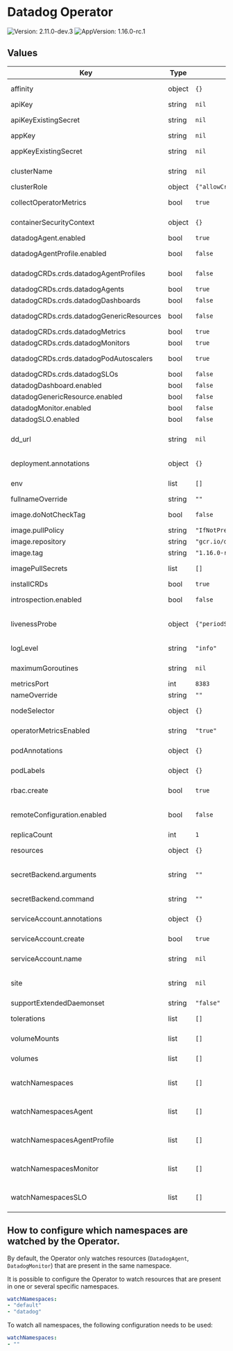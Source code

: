 # Datadog Operator

![Version: 2.11.0-dev.3](https://img.shields.io/badge/Version-2.11.0--dev.3-informational?style=flat-square) ![AppVersion: 1.16.0-rc.1](https://img.shields.io/badge/AppVersion-1.16.0--rc.1-informational?style=flat-square)

## Values

| Key | Type | Default | Description |
|-----|------|---------|-------------|
| affinity | object | `{}` | Allows to specify affinity for Datadog Operator PODs |
| apiKey | string | `nil` | Your Datadog API key |
| apiKeyExistingSecret | string | `nil` | Use existing Secret which stores API key instead of creating a new one |
| appKey | string | `nil` | Your Datadog APP key |
| appKeyExistingSecret | string | `nil` | Use existing Secret which stores APP key instead of creating a new one |
| clusterName | string | `nil` | Set a unique cluster name reporting from the Datadog Operator. |
| clusterRole | object | `{"allowCreatePodsExec":false,"allowReadAllResources":false}` | Set specific configuration for the cluster role |
| collectOperatorMetrics | bool | `true` | Configures an openmetrics check to collect operator metrics |
| containerSecurityContext | object | `{}` | A security context defines privileges and access control settings for a container. |
| datadogAgent.enabled | bool | `true` | Enables Datadog Agent controller |
| datadogAgentProfile.enabled | bool | `false` | If true, enables DatadogAgentProfile controller (beta). Requires v1.5.0+ |
| datadogCRDs.crds.datadogAgentProfiles | bool | `false` | Set to true to deploy the DatadogAgentProfile CRD |
| datadogCRDs.crds.datadogAgents | bool | `true` | Set to true to deploy the DatadogAgents CRD |
| datadogCRDs.crds.datadogDashboards | bool | `false` | Set to true to deploy the DatadogDashboard CRD |
| datadogCRDs.crds.datadogGenericResources | bool | `false` | Set to true to deploy the DatadogGenericResource CRD |
| datadogCRDs.crds.datadogMetrics | bool | `true` | Set to true to deploy the DatadogMetrics CRD |
| datadogCRDs.crds.datadogMonitors | bool | `true` | Set to true to deploy the DatadogMonitors CRD |
| datadogCRDs.crds.datadogPodAutoscalers | bool | `true` | Set to true to deploy the DatadogPodAutoscalers CRD |
| datadogCRDs.crds.datadogSLOs | bool | `false` | Set to true to deploy the DatadogSLO CRD |
| datadogDashboard.enabled | bool | `false` | Enables the Datadog Dashboard controller |
| datadogGenericResource.enabled | bool | `false` | Enables the Datadog Generic Resource controller |
| datadogMonitor.enabled | bool | `false` | Enables the Datadog Monitor controller |
| datadogSLO.enabled | bool | `false` | Enables the Datadog SLO controller |
| dd_url | string | `nil` | The host of the Datadog intake server to send Agent data to, only set this option if you need the Agent to send data to a custom URL |
| deployment.annotations | object | `{}` | Allows setting additional annotations for the deployment resource |
| env | list | `[]` | Define any environment variables to be passed to the operator. |
| fullnameOverride | string | `""` |  |
| image.doNotCheckTag | bool | `false` | Permit skipping operator image tag compatibility with the chart. |
| image.pullPolicy | string | `"IfNotPresent"` | Define the pullPolicy for Datadog Operator image |
| image.repository | string | `"gcr.io/datadoghq/operator"` | Repository to use for Datadog Operator image |
| image.tag | string | `"1.16.0-rc.1"` | Define the Datadog Operator version to use |
| imagePullSecrets | list | `[]` | Datadog Operator repository pullSecret (ex: specify docker registry credentials) |
| installCRDs | bool | `true` | Set to true to deploy the Datadog's CRDs |
| introspection.enabled | bool | `false` | If true, enables introspection feature (beta). Requires v1.4.0+ |
| livenessProbe | object | `{"periodSeconds":10}` | Add default livenessProbe settings. HTTP GET is not configurable as it is hardcoded in the Operator. |
| logLevel | string | `"info"` | Set Datadog Operator log level (debug, info, error, panic, fatal) |
| maximumGoroutines | string | `nil` | Override default goroutines threshold for the health check failure. |
| metricsPort | int | `8383` | Port used for OpenMetrics endpoint |
| nameOverride | string | `""` | Override name of app |
| nodeSelector | object | `{}` | Allows to schedule Datadog Operator on specific nodes |
| operatorMetricsEnabled | string | `"true"` | Enable forwarding of Datadog Operator metrics and events to Datadog. |
| podAnnotations | object | `{}` | Allows setting additional annotations for Datadog Operator PODs |
| podLabels | object | `{}` | Allows setting additional labels for for Datadog Operator PODs |
| rbac.create | bool | `true` | Specifies whether the RBAC resources should be created |
| remoteConfiguration.enabled | bool | `false` | If true, enables Remote Configuration in the Datadog Operator (beta). Requires clusterName, API and App keys to be set. |
| replicaCount | int | `1` | Number of instances of Datadog Operator |
| resources | object | `{}` | Set resources requests/limits for Datadog Operator PODs |
| secretBackend.arguments | string | `""` | Specifies the space-separated arguments passed to the command that implements the secret backend api |
| secretBackend.command | string | `""` | Specifies the path to the command that implements the secret backend api |
| serviceAccount.annotations | object | `{}` | Allows setting additional annotations for service account |
| serviceAccount.create | bool | `true` | Specifies whether a service account should be created |
| serviceAccount.name | string | `nil` | The name of the service account to use. If not set name is generated using the fullname template |
| site | string | `nil` | The site of the Datadog intake to send data to (documentation: https://docs.datadoghq.com/getting_started/site/) |
| supportExtendedDaemonset | string | `"false"` | If true, supports using ExtendedDaemonSet CRD |
| tolerations | list | `[]` | Allows to schedule Datadog Operator on tainted nodes |
| volumeMounts | list | `[]` | Specify additional volumes to mount in the container |
| volumes | list | `[]` | Specify additional volumes to mount in the container |
| watchNamespaces | list | `[]` | Restricts the Operator to watch its managed resources on specific namespaces unless CRD-specific watchNamespaces properties are set |
| watchNamespacesAgent | list | `[]` | Restricts the Operator to watch DatadogAgent resources on specific namespaces. Requires v1.8.0+ |
| watchNamespacesAgentProfile | list | `[]` | Restricts the Operator to watch DatadogAgentProfile resources on specific namespaces. Requires v1.8.0+ |
| watchNamespacesMonitor | list | `[]` | Restricts the Operator to watch DatadogMonitor resources on specific namespaces. Requires v1.8.0+ |
| watchNamespacesSLO | list | `[]` | Restricts the Operator to watch DatadogSLO resources on specific namespaces. Requires v1.8.0+ |

## How to configure which namespaces are watched by the Operator.

By default, the Operator only watches resources (`DatadogAgent`, `DatadogMonitor`) that are present in the same namespace.

It is possible to configure the Operator to watch resources that are present in one or several specific namespaces.

```yaml
watchNamespaces:
- "default"
- "datadog"
```

To watch all namespaces, the following configuration needs to be used:

```yaml
watchNamespaces:
- ""
```